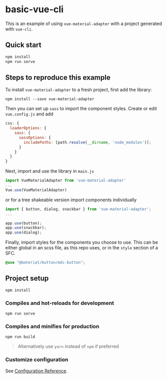 # basic-vue-cli

This is an example of using `vue-material-adapter` with a project generated with `vue-cli`.

## Quick start

```bash
npm install
npm run serve
```

## Steps to reproduce this example

To install `vue-material-adapter` to a fresh project, first add the library:

```
npm install --save vue-material-adapter
```

Then you can set up `sass` to import the component styles. Create or edit `vue.config.js` and add

```javascript
css: {
  loaderOptions: {
    sass: {
      sassOptions: {
        includePaths: [path.resolve(__dirname, 'node_modules')];
      }
    }
  }
}
```

Next, import and use the library in `main.js`

```javascript
import VueMaterialAdapter from 'vue-material-adapter'
...
Vue.use(VueMaterialAdapter)
```

or for a tree shakeable version import components individually

```javascript
import { button, dialog, snackbar } from 'vue-material-adapter';
...

app.use(button);
app.use(snackbar);
app.use(dialog);
```

Finally, import styles for the components you choose to use. This can be either global in an scss file,
as this repo uses, or in the `style` section of a SFC.

```scss
@use "@material/button/mdc-button";
```

## Project setup

```
npm install
```

### Compiles and hot-reloads for development

```
npm run serve
```

### Compiles and minifies for production

```
npm run build
```

> Alternatively use `yarn` instead of `npm` if preferred

### Customize configuration

See [Configuration Reference](https://cli.vuejs.org/config/).
